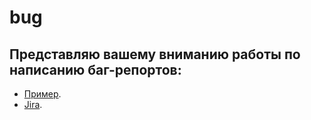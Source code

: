# bug

## Представляю вашему вниманию работы по написанию баг-репортов:

* [Пример](https://docs.google.com/document/d/1sL8O1L-8b92Njj-vXWzZmMVrppmy6xOw/edit?usp=sharing&ouid=104162196637213218484&rtpof=true&sd=true).	
* [Jira](https://github.com/slavaroskoshnyy/jira).	